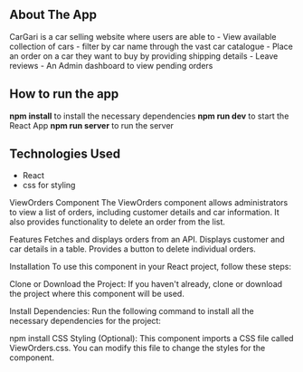 ## About The App
CarGari is a car selling website where users are able to 
    - View available collection of cars
    - filter by car name through the vast car catalogue
    - Place an order on a car they want to buy by providing shipping details
    - Leave reviews
    - An Admin dashboard to view pending orders 


## How to run the app
**npm install** to install the necessary dependencies
**npm run dev** to start the React App
**npm run server** to run the server

## Technologies Used
- React
- css for styling

ViewOrders Component
The ViewOrders component allows administrators to view a list of orders, including customer details and car information. It also provides functionality to delete an order from the list.

Features
Fetches and displays orders from an API.
Displays customer and car details in a table.
Provides a button to delete individual orders.

Installation
To use this component in your React project, follow these steps:

Clone or Download the Project: If you haven't already, clone or download the project where this component will be used.

Install Dependencies: Run the following command to install all the necessary dependencies for the project:

npm install
CSS Styling (Optional): This component imports a CSS file called ViewOrders.css. You can modify this file to change the styles for the component.
